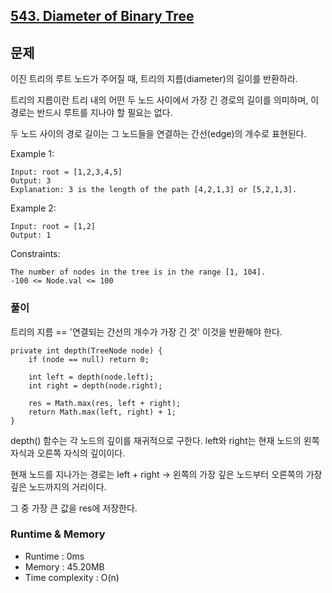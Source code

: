 [543. Diameter of Binary Tree](https://leetcode.com/problems/diameter-of-binary-tree/)
---

## 문제
이진 트리의 루트 노드가 주어질 때, 트리의 지름(diameter)의 길이를 반환하라.

트리의 지름이란 트리 내의 어떤 두 노드 사이에서 가장 긴 경로의 길이를 의미하며, 이 경로는 반드시 루트를 지나야 할 필요는 없다.

두 노드 사이의 경로 길이는 그 노드들을 연결하는 간선(edge)의 개수로 표현된다.

Example 1:
```
Input: root = [1,2,3,4,5]
Output: 3
Explanation: 3 is the length of the path [4,2,1,3] or [5,2,1,3].
```
Example 2:
```
Input: root = [1,2]
Output: 1
```

Constraints:
```
The number of nodes in the tree is in the range [1, 104].
-100 <= Node.val <= 100
```

### 풀이
트리의 지름 == '연결되는 간선의 개수가 가장 긴 것' 이것을 반환해야 한다.

```
private int depth(TreeNode node) {
    if (node == null) return 0;

    int left = depth(node.left);
    int right = depth(node.right);

    res = Math.max(res, left + right);
    return Math.max(left, right) + 1;
}
```
depth() 함수는 각 노드의 깊이를 재귀적으로 구한다. 
left와 right는 현재 노드의 왼쪽 자식과 오른쪽 자식의 깊이이다.

현재 노드를 지나가는 경로는 left + right -> 왼쪽의 가장 깊은 노드부터 오른쪽의 가장 깊은 노드까지의 거리이다.

그 중 가장 큰 값을 res에 저장한다.

### Runtime & Memory
- Runtime
    : 0ms
- Memory
    : 45.20MB
- Time complexity
    : O(n)
